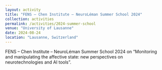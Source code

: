 ```yaml
---
layout: activity
title: "FENS – Chen Institute – NeuroLéman Summer School 2024"
collection: activities
permalink: /activities/2024-summer-school
venue: "University of Lausanne"
date: 2024-08-24
location: "Lausanne, Switzerland"
---
```

FENS – Chen Institute – NeuroLéman Summer School 2024 on “Monitoring and manipulating the affective state: new perspectives on neurotechnologies and AI tools”.
